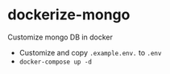 # dockerize-mongo
Customize mongo DB in docker

* Customize and copy `.example.env.` to `.env`
* `docker-compose up -d`
